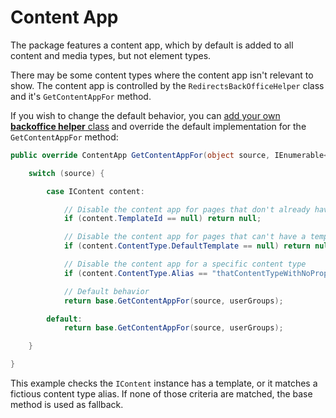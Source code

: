 # Content App

The package features a content app, which by default is added to all content and media types, but not element types.

There may be some content types where the content app isn't relevant to show. The content app is controlled by the `RedirectsBackOfficeHelper` class and it's `GetContentAppFor` method.

If you wish to change the default behavior, you can [add your own **backoffice helper** class](/skybrud.umbraco.redirects/docs/v3/configuration/#backoffice-helper) and override the default implementation for the `GetContentAppFor` method:

```csharp
public override ContentApp GetContentAppFor(object source, IEnumerable<IReadOnlyUserGroup> userGroups) {

    switch (source) {

        case IContent content:

            // Disable the content app for pages that don't already have a template
            if (content.TemplateId == null) return null;

            // Disable the content app for pages that can't have a template
            if (content.ContentType.DefaultTemplate == null) return null;

            // Disable the content app for a specific content type
            if (content.ContentType.Alias == "thatContentTypeWithNoProperties") return null;

            // Default behavior
            return base.GetContentAppFor(source, userGroups);

        default:
            return base.GetContentAppFor(source, userGroups);

    }

}
```

This example checks the `IContent` instance has a template, or it matches a fictious content type alias. If none of those criteria are matched, the base method is used as fallback.